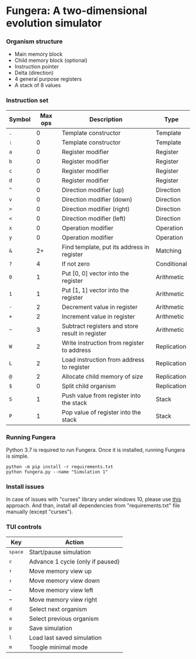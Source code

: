 # Fungera: A two-dimensional evolution simulator

### Organism structure

- Main memory block
- Child memory block (optional)
- Instruction pointer
- Delta (direction)
- 4 general purpose registers
- A stack of 8 values

### Instruction set

| Symbol | Max ops | Description                                     | Type        |
| ------ | ------- | ----------------------------------------------- | ----------- |
| `.`    | 0       | Template constructor                            | Template    |
| `:`    | 0       | Template constructor                            | Template    |
| `a`    | 0       | Register modifier                               | Register    |
| `b`    | 0       | Register modifier                               | Register    |
| `c`    | 0       | Register modifier                               | Register    |
| `d`    | 0       | Register modifier                               | Register    |
| `^`    | 0       | Direction modifier (up)                         | Direction   |
| `v`    | 0       | Direction modifier (down)                       | Direction   |
| `>`    | 0       | Direction modifier (right)                      | Direction   |
| `<`    | 0       | Direction modifier (left)                       | Direction   |
| `x`    | 0       | Operation modifier                              | Operation   |
| `y`    | 0       | Operation modifier                              | Operation   |
| `&`    | 2+      | Find template, put its address in register      | Matching    |
| `?`    | 4       | If not zero                                     | Conditional |
| `0`    | 1       | Put [0, 0] vector into the register             | Arithmetic  |
| `1`    | 1       | Put [1, 1] vector into the register             | Arithmetic  |
| `-`    | 2       | Decrement value in register                     | Arithmetic  |
| `+`    | 2       | Increment value in register                     | Arithmetic  |
| `~`    | 3       | Subtract registers and store result in register | Arithmetic  |
| `W`    | 2       | Write instruction from register to address      | Replication |
| `L`    | 2       | Load instruction from address to register       | Replication |
| `@`    | 2       | Allocate child memory of size                   | Replication |
| `$`    | 0       | Split child organism                            | Replication |
| `S`    | 1       | Push value from register into the stack         | Stack       |
| `P`    | 1       | Pop value of register into the stack            | Stack       |

### Running Fungera

Python 3.7 is required to run Fungera. Once it is installed, running Fungera is simple.

```
python -m pip install -r requirements.txt
python fungera.py --name "Simulation 1"
```

### Install issues

In case of issues with "curses" library under windows 10, please use [this](https://stackoverflow.com/questions/32417379/what-is-needed-for-curses-in-python-3-4-on-windows7) approach. And than, install all dependencies from "requirements.txt" file manually (except "curses").

### TUI controls

| Key                | Action                           |
| ------------------ | -------------------------------- |
| <kbd>space</kbd>   | Start/pause simulation           |
| <kbd>c</kbd>       | Advance 1 cycle (only if paused) |
| <kbd>&#8593;</kbd> | Move memory view up              |
| <kbd>&#8595;</kbd> | Move memory view down            |
| <kbd>&#8592;</kbd> | Move memory view left            |
| <kbd>&#8594;</kbd> | Move memory view right           |
| <kbd>d</kbd>       | Select next organism             |
| <kbd>a</kbd>       | Select previous organism         |
| <kbd>p</kbd>       | Save simulation                  |
| <kbd>l</kbd>       | Load last saved simulation       |
| <kbd>m</kbd>       | Toogle minimal mode              |
